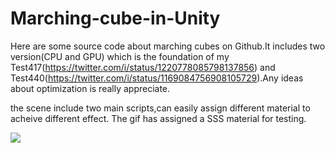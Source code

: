 # Marching-cube-in-Unity

Here are some source code about marching cubes on Github.It includes two version(CPU and GPU) which is the foundation of my Test417(https://twitter.com/i/status/1220778085798137856) and Test440(https://twitter.com/i/status/1169084756908105729).Any ideas about optimization is really appreciate.

the scene include two main scripts,can easily assign different material to acheive different effect.
The gif has assigned a SSS material for testing.

![](https://media.giphy.com/media/QX1wUoQwqGlqxvEhW5/giphy.gif)
